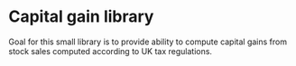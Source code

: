 # Capital gain library

Goal for this small library is to provide ability to compute capital gains from stock sales computed according to UK tax regulations.
